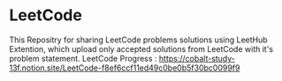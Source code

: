 # LeetCode
This Repositry for sharing LeetCode problems solutions using LeetHub Extention, which upload only accepted solutions from LeetCode with it's problem statement.
LeetCode Progress :
https://cobalt-study-13f.notion.site/LeetCode-f8ef6ccf11ed49c0be0b5f30bc0099f9
